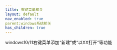 ```yaml
---
title: 右键菜单相关
layout: default
nav_enabled: true
parent:windows系统相关
has_children: true
---
```

windows10/11右键菜单添加“新建”或“以XX打开”等功能

